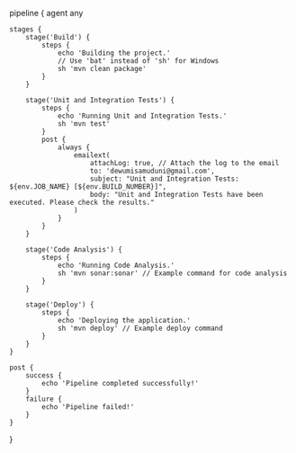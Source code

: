 pipeline {
    agent any

    stages {
        stage('Build') {
            steps {
                echo 'Building the project.'
                // Use 'bat' instead of 'sh' for Windows
                sh 'mvn clean package'
            }
        }

        stage('Unit and Integration Tests') {
            steps {
                echo 'Running Unit and Integration Tests.'
                sh 'mvn test'
            }
            post {
                always {
                    emailext(
                        attachLog: true, // Attach the log to the email
                        to: 'dewumisamuduni@gmail.com',
                        subject: "Unit and Integration Tests: ${env.JOB_NAME} [${env.BUILD_NUMBER}]",
                        body: "Unit and Integration Tests have been executed. Please check the results."
                    )
                }
            }
        }

        stage('Code Analysis') {
            steps {
                echo 'Running Code Analysis.'
                sh 'mvn sonar:sonar' // Example command for code analysis
            }
        }

        stage('Deploy') {
            steps {
                echo 'Deploying the application.'
                sh 'mvn deploy' // Example deploy command
            }
        }
    }

    post {
        success {
            echo 'Pipeline completed successfully!'
        }
        failure {
            echo 'Pipeline failed!'
        }
    }
}
